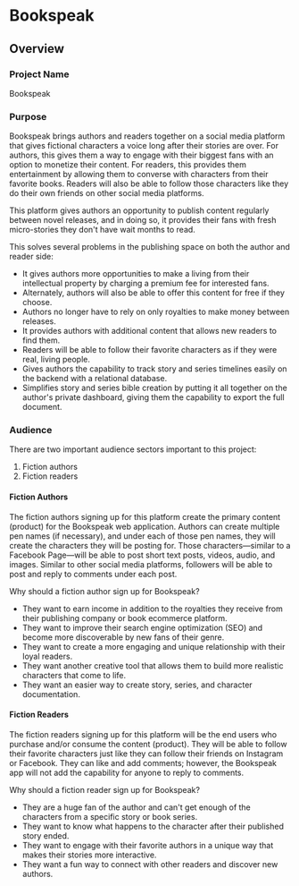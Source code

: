 # Bookspeak
## Overview
### Project Name
Bookspeak
### Purpose
Bookspeak brings authors and readers together on a social media platform that gives 
fictional characters a voice long after their stories are over. For authors, this 
gives them a way to engage with their biggest fans with an option to monetize their 
content. For readers, this provides them entertainment by allowing them to converse 
with characters from their favorite books. Readers will also be able to follow those
characters like they do their own friends on other social media platforms.

This platform gives authors an opportunity to publish content regularly between 
novel releases, and in doing so, it provides their fans with fresh micro-stories 
they don't have wait months to read. 

This solves several problems in the publishing 
space on both the author and reader side:

* It gives authors more opportunities to make a living from their intellectual property by charging a premium fee for interested fans.
* Alternately, authors will also be able to offer this content for free if they choose.
* Authors no longer have to rely on only royalties to make money between releases.
* It provides authors with additional content that allows new readers to find them.
* Readers will be able to follow their favorite characters as if they were real, living people.
* Gives authors the capability to track story and series timelines easily on the backend with a relational database.
* Simplifies story and series bible creation by putting it all together on the author's private dashboard, giving them the capability to export the full document.
### Audience
There are two important audience sectors important to this project:
1. Fiction authors
2. Fiction readers
#### Fiction Authors
The fiction authors signing up for this platform create the primary content (product) for the
Bookspeak web application. Authors can create multiple pen names (if necessary), and
under each of those pen names, they will create the characters they will be posting
for. Those characters—similar to a Facebook Page—will be able to post short text
posts, videos, audio, and images. Similar to other social media platforms, followers
will be able to post and reply to comments under each post.

Why should a fiction author sign up for Bookspeak?

* They want to earn income in addition to the royalties they receive from their publishing company or book ecommerce platform.
* They want to improve their search engine optimization (SEO) and become more discoverable by new fans of their genre.
* They want to create a more engaging and unique relationship with their loyal readers.
* They want another creative tool that allows them to build more realistic characters that come to life.
* They want an easier way to create story, series, and character documentation.
#### Fiction Readers
The fiction readers signing up for this platform will be the end users who purchase 
and/or consume the content (product). They will be able to follow their favorite 
characters just like they can follow their friends on Instagram or Facebook. They 
can like and add comments; however, the Bookspeak app will not add the capability
for anyone to reply to comments.

Why should a fiction reader sign up for Bookspeak?

* They are a huge fan of the author and can't get enough of the characters from a specific story or book series.
* They want to know what happens to the character after their published story ended.
* They want to engage with their favorite authors in a unique way that makes their stories more interactive.
* They want a fun way to connect with other readers and discover new authors.